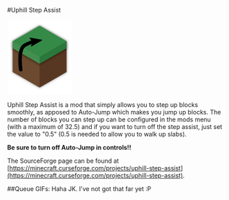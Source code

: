 #Uphill Step Assist

<img src="https://raw.githubusercontent.com/Bottersnike/StepAssistMod/master/Logo.png" width="150"/>

Uphill Step Assist is a mod that simply allows you to step up blocks smoothly, as apposed to Auto-Jump which makes you jump up blocks. The number of blocks you can step up can be configured in the mods menu (with a maximum of 32.5) and if you want to turn off the step assist, just set the value to "0.5" (0.5 is needed to allow you to walk up slabs).

**Be sure to turn off Auto-Jump in controls!!**

The SourceForge page can be found at [https://minecraft.curseforge.com/projects/uphill-step-assist](https://minecraft.curseforge.com/projects/uphill-step-assist).

##Queue GIFs:
Haha JK. I've not got that far yet :P
